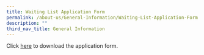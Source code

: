 ```yaml
---
title: Waiting List Application Form
permalink: /about-us/General-Information/Waiting-List-Application-Form
description: ""
third_nav_title: General Information
---
```

  
Click [here](https://rivervalepri.moe.edu.sg/qql/slot/u143/About-Us/WaitingListForm.pdf) to download the application form.